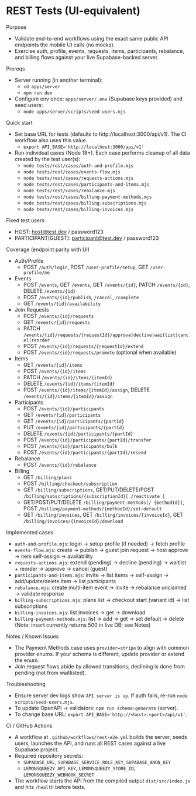 # REST Tests (UI-equivalent)

Purpose
- Validate end-to-end workflows using the exact same public API endpoints the mobile UI calls (no mocks).
- Exercise auth, profile, events, requests, items, participants, rebalance, and billing flows against your live Supabase-backed server.

Prereqs
- Server running (in another terminal):
  - `cd apps/server`
  - `npm run dev`
- Configure env once: `apps/server/.env` (Supabase keys provided) and seed users:
  - `node apps/server/scripts/seed-users.mjs`

Quick start
- Set base URL for tests (defaults to http://localhost:3000/api/v1). The CI workflow also uses this value.
  - `export API_BASE='http://localhost:3000/api/v1'`
- Run individual cases (Node 18+). Each case performs cleanup of all data created by the test user(s):
  - `node tests/rest/cases/auth-and-profile.mjs`
  - `node tests/rest/cases/events-flow.mjs`
  - `node tests/rest/cases/requests-actions.mjs`
  - `node tests/rest/cases/participants-and-items.mjs`
  - `node tests/rest/cases/rebalance.mjs`
  - `node tests/rest/cases/billing-payment-methods.mjs`
  - `node tests/rest/cases/billing-subscriptions.mjs`
  - `node tests/rest/cases/billing-invoices.mjs`

Fixed test users
- HOST: host@test.dev / password123
- PARTICIPANT(GUEST): participant@test.dev / password123

Coverage (endpoint parity with UI)
- Auth/Profile
  - POST `/auth/login`, POST `/user-profile/setup`, GET `/user-profile/me`
- Events
  - POST `/events`, GET `/events`, GET `/events/{id}`, PATCH `/events/{id}`, DELETE `/events/{id}`
  - POST `/events/{id}/publish`, `/cancel`, `/complete`
  - GET `/events/{id}/availability`
- Join Requests
  - POST `/events/{id}/requests`
  - GET `/events/{id}/requests`
  - PATCH `/events/{id}/requests/{requestId}/approve|decline|waitlist|cancel|reorder`
  - POST `/events/{id}/requests/{requestId}/extend`
  - POST `/events/{id}/requests/promote` (optional when available)
- Items
  - GET `/events/{id}/items`
  - POST `/events/{id}/items`
  - PATCH `/events/{id}/items/{itemId}`
  - DELETE `/events/{id}/items/{itemId}`
  - POST `/events/{id}/items/{itemId}/assign`, DELETE `/events/{id}/items/{itemId}/assign`
- Participants
  - POST `/events/{id}/participants`
  - GET `/events/{id}/participants`
  - GET `/events/{id}/participants/{partId}`
  - PUT `/events/{id}/participants/{partId}`
  - DELETE `/events/{id}/participants/{partId}`
  - POST `/events/{id}/participants/{partId}/transfer`
  - POST `/events/{id}/participants/bulk`
  - POST `/events/{id}/participants/{partId}/resend`
- Rebalance
  - POST `/events/{id}/rebalance`
- Billing
  - GET `/billing/plans`
  - POST `/billing/checkout/subscription`
  - GET `/billing/subscriptions`, GET/PUT/DELETE/POST `/billing/subscriptions/{subscriptionId}[ /reactivate ]`
  - GET/POST/PUT/DELETE `/billing/payment-methods[/ {methodId}]`, POST `/billing/payment-methods/{methodId}/set-default`
  - GET `/billing/invoices`, GET `/billing/invoices/{invoiceId}`, GET `/billing/invoices/{invoiceId}/download`

Implemented cases
- `auth-and-profile.mjs`: login → setup profile (if needed) → fetch profile
- `events-flow.mjs`: create → publish → guest join request → host approve → item self-assign → availability
- `requests-actions.mjs`: extend (pending) → decline (pending) → waitlist + reorder → approve → cancel (guest)
- `participants-and-items.mjs`: invite → list items → self-assign → add/update/delete item → list participants
- `rebalance.mjs`: create multi-item event → invite → rebalance unclaimed → validate response
- `billing-subscriptions.mjs`: plans list → checkout start (variant id) → list subscriptions
- `billing-invoices.mjs`: list invoices → get → download
- `billing-payment-methods.mjs`: list → add → get → set default → delete (Note: insert currently returns 500 in live DB; see Notes)

Notes / Known Issues
- The Payment Methods case uses `provider=stripe` to align with common provider enums. If your schema is different, update provider or extend the enum.
- Join request flows abide by allowed transitions; declining is done from pending (not from waitlisted).

Troubleshooting
- Ensure server dev logs show `API server is up`. If auth fails, re-run `node scripts/seed-users.mjs`.
- To update OpenAPI -> validators: `npm run schema:generate` (server).
- To change base URL: `export API_BASE='http://<host>:<port>/api/v1'`.

CI / GitHub Actions
- A workflow at `.github/workflows/rest-e2e.yml` builds the server, seeds users, launches the API, and runs all REST cases against a live Supabase project.
- Required repository secrets:
  - `SUPABASE_URL`, `SUPABASE_SERVICE_ROLE_KEY`, `SUPABASE_ANON_KEY`
  - `LEMONSQUEEZY_API_KEY`, `LEMONSQUEEZY_STORE_ID`, `LEMONSQUEEZY_WEBHOOK_SECRET`
- The workflow starts the API from the compiled output `dist/src/index.js` and hits `/health` before tests.
